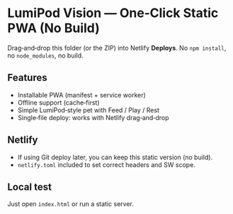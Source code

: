 # LumiPod Vision — One‑Click Static PWA (No Build)
Drag‑and‑drop this folder (or the ZIP) into Netlify **Deploys**. No `npm install`, no `node_modules`, no build.

## Features
- Installable PWA (manifest + service worker)
- Offline support (cache‑first)
- Simple LumiPod‑style pet with Feed / Play / Rest
- Single‑file deploy: works with Netlify drag‑and‑drop

## Netlify
- If using Git deploy later, you can keep this static version (no build).
- `netlify.toml` included to set correct headers and SW scope.

## Local test
Just open `index.html` or run a static server.
